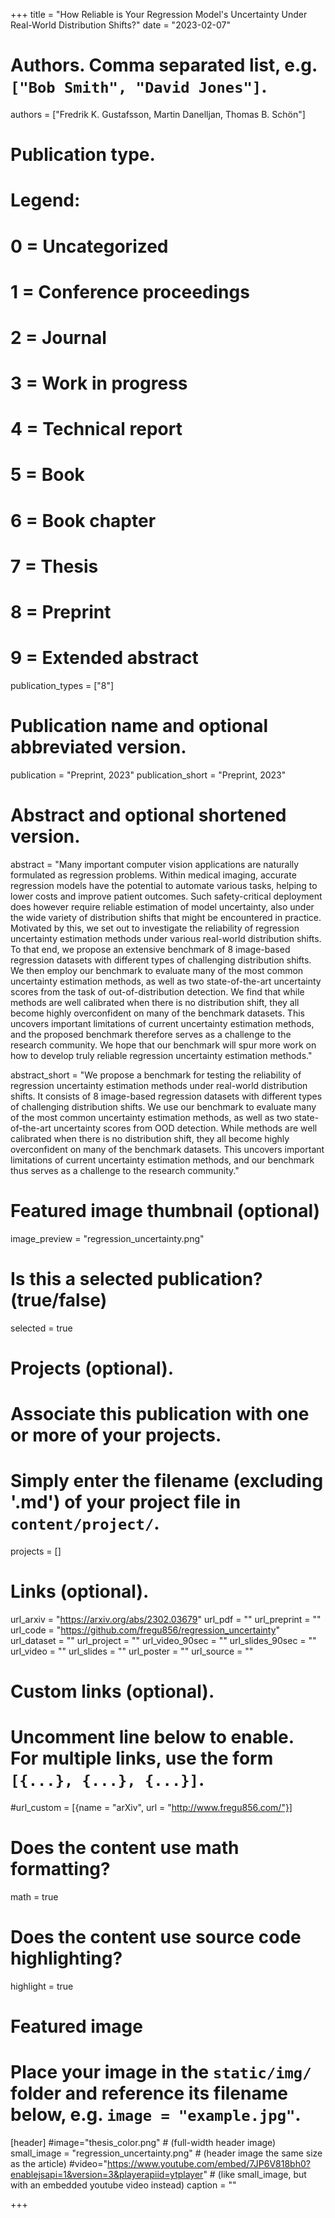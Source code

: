 +++
title = "How Reliable is Your Regression Model's Uncertainty Under Real-World Distribution Shifts?"
date = "2023-02-07"

# Authors. Comma separated list, e.g. `["Bob Smith", "David Jones"]`.
authors = ["Fredrik K. Gustafsson, Martin Danelljan, Thomas B. Schön"]

# Publication type.
# Legend:
# 0 = Uncategorized
# 1 = Conference proceedings
# 2 = Journal
# 3 = Work in progress
# 4 = Technical report
# 5 = Book
# 6 = Book chapter
# 7 = Thesis
# 8 = Preprint
# 9 = Extended abstract
publication_types = ["8"]

# Publication name and optional abbreviated version.
publication = "Preprint, 2023"
publication_short = "Preprint, 2023"

# Abstract and optional shortened version.
abstract = "Many important computer vision applications are naturally formulated as regression problems. Within medical imaging, accurate regression models have the potential to automate various tasks, helping to lower costs and improve patient outcomes. Such safety-critical deployment does however require reliable estimation of model uncertainty, also under the wide variety of distribution shifts that might be encountered in practice. Motivated by this, we set out to investigate the reliability of regression uncertainty estimation methods under various real-world distribution shifts. To that end, we propose an extensive benchmark of 8 image-based regression datasets with different types of challenging distribution shifts. We then employ our benchmark to evaluate many of the most common uncertainty estimation methods, as well as two state-of-the-art uncertainty scores from the task of out-of-distribution detection. We find that while methods are well calibrated when there is no distribution shift, they all become highly overconfident on many of the benchmark datasets. This uncovers important limitations of current uncertainty estimation methods, and the proposed benchmark therefore serves as a challenge to the research community. We hope that our benchmark will spur more work on how to develop truly reliable regression uncertainty estimation methods."

abstract_short = "We propose a benchmark for testing the reliability of regression uncertainty estimation methods under real-world distribution shifts. It consists of 8 image-based regression datasets with different types of challenging distribution shifts. We use our benchmark to evaluate many of the most common uncertainty estimation methods, as well as two state-of-the-art uncertainty scores from OOD detection. While methods are well calibrated when there is no distribution shift, they all become highly overconfident on many of the benchmark datasets. This uncovers important limitations of current uncertainty estimation methods, and our benchmark thus serves as a challenge to the research community."

# Featured image thumbnail (optional)
image_preview = "regression_uncertainty.png"

# Is this a selected publication? (true/false)
selected = true

# Projects (optional).
#   Associate this publication with one or more of your projects.
#   Simply enter the filename (excluding '.md') of your project file in `content/project/`.
projects = []

# Links (optional).
url_arxiv = "https://arxiv.org/abs/2302.03679"
url_pdf = ""
url_preprint = ""
url_code = "https://github.com/fregu856/regression_uncertainty"
url_dataset = ""
url_project = ""
url_video_90sec = ""
url_slides_90sec = ""
url_video = ""
url_slides = ""
url_poster = ""
url_source = ""

# Custom links (optional).
#   Uncomment line below to enable. For multiple links, use the form `[{...}, {...}, {...}]`.
#url_custom = [{name = "arXiv", url = "http://www.fregu856.com/"}]

# Does the content use math formatting?
math = true

# Does the content use source code highlighting?
highlight = true

# Featured image
# Place your image in the `static/img/` folder and reference its filename below, e.g. `image = "example.jpg"`.
[header]
#image="thesis_color.png" # (full-width header image)
small_image = "regression_uncertainty.png" # (header image the same size as the article)
#video="https://www.youtube.com/embed/7JP6V818bh0?enablejsapi=1&version=3&playerapiid=ytplayer" # (like small_image, but with an embedded youtube video instead)
caption = ""

+++
